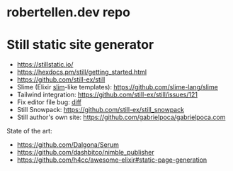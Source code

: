 # robertellen.dev repo

# Still static site generator

* https://stillstatic.io/
* https://hexdocs.pm/still/getting_started.html
* https://github.com/still-ex/still
* Slime (Elixir [slim](http://slim-lang.com/)-like templates): https://github.com/slime-lang/slime
* Tailwind integration: https://github.com/still-ex/still/issues/121
* Fix editor file bug: [diff](https://github.com/rellen/robertellen.dev/commit/cb0824a61bab83347eb758e519a835975b416a96#diff-fcb6e9bf2546587075d6850070c1b4d26f061f0c199e6ea3ac4d8fd76d9fa8f6)
* Still Snowpack: https://github.com/still-ex/still_snowpack
* Still author's own site: https://github.com/gabrielpoca/gabrielpoca.com

State of the art:
* https://github.com/Dalgona/Serum
* https://github.com/dashbitco/nimble_publisher
* https://github.com/h4cc/awesome-elixir#static-page-generation
